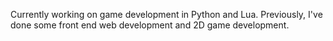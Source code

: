 Currently working on game development in Python and Lua.
Previously, I've done some front end web development and 2D game development.
